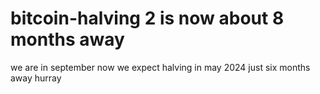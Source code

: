# bitcoin-halving    2 is now about 8 months away
we are in september now
we expect halving in may 2024
just six months away
hurray
